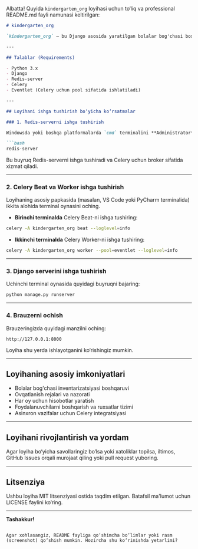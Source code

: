 Albatta! Quyida `kindergarten_org` loyihasi uchun to‘liq va professional README.md fayli namunasi keltirilgan:

````markdown
# kindergarten_org

`kindergarten_org` — bu Django asosida yaratilgan bolalar bog'chasi boshqaruv tizimi. Loyihada inventarizatsiya, ovqatlanish, hisobotlar, foydalanuvchilarni boshqarish kabi ko‘plab funksiyalar mavjud.

---

## Talablar (Requirements)

- Python 3.x
- Django
- Redis-server
- Celery
- Eventlet (Celery uchun pool sifatida ishlatiladi)

---

## Loyihani ishga tushirish bo‘yicha ko‘rsatmalar

### 1. Redis-serverni ishga tushirish

Windowsda yoki boshqa platformalarda `cmd` terminalini **Administrator** sifatida oching va quyidagi buyruqni bajaring:

```bash
redis-server
````

Bu buyruq Redis-serverni ishga tushiradi va Celery uchun broker sifatida xizmat qiladi.

---

### 2. Celery Beat va Worker ishga tushirish

Loyihaning asosiy papkasida (masalan, VS Code yoki PyCharm terminalida) ikkita alohida terminal oynasini oching.

* **Birinchi terminalda** Celery Beat-ni ishga tushiring:

```bash
celery -A kindergarten_org beat --loglevel=info
```

* **Ikkinchi terminalda** Celery Worker-ni ishga tushiring:

```bash
celery -A kindergarten_org worker --pool=eventlet --loglevel=info
```

---

### 3. Django serverini ishga tushirish

Uchinchi terminal oynasida quyidagi buyruqni bajaring:

```bash
python manage.py runserver
```

---

### 4. Brauzerni ochish

Brauzeringizda quyidagi manzilni oching:

```
http://127.0.0.1:8000
```

Loyiha shu yerda ishlayotganini ko‘rishingiz mumkin.

---

## Loyihaning asosiy imkoniyatlari

* Bolalar bog'chasi inventarizatsiyasi boshqaruvi
* Ovqatlanish rejalari va nazorati
* Har oy uchun hisobotlar yaratish
* Foydalanuvchilarni boshqarish va ruxsatlar tizimi
* Asinxron vazifalar uchun Celery integratsiyasi

---

## Loyihani rivojlantirish va yordam

Agar loyiha bo‘yicha savollaringiz bo‘lsa yoki xatoliklar topilsa, iltimos, GitHub Issues orqali murojaat qiling yoki pull request yuboring.

---

## Litsenziya

Ushbu loyiha MIT litsenziyasi ostida taqdim etilgan. Batafsil ma'lumot uchun LICENSE faylini ko‘ring.

---

**Tashakkur!**

```

Agar xohlasangiz, README fayliga qo‘shimcha bo‘limlar yoki rasm (screenshot) qo‘shish mumkin. Hozircha shu ko‘rinishda yetarlimi?
```
